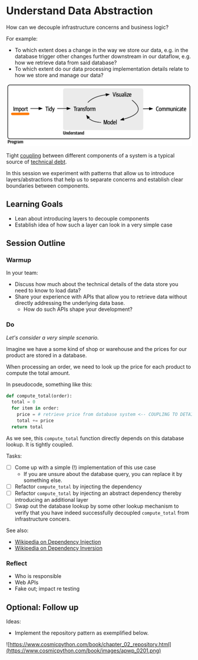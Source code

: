 # Understand Data Abstraction

How can we decouple infrastructure concerns and business logic?

For example:
* To which extent does a change in the way we store our data, e.g.
  in the database trigger other changes further downstream in our
  dataflow, e.g. how we retrieve data from said database?
* To which extent do our data processing implementation details
  relate to how we store and manage our data?

![](../_resources/base-workflow-highlight-import.png)

Tight [coupling](https://en.wikipedia.org/wiki/Coupling_%28computer_programming%29)
between different components of a system is a typical source
of [technical debt](https://en.wikipedia.org/wiki/Technical_debt).

In this session we experiment with patterns that allow us to introduce
layers/abstractions that help us to separate concerns and establish
clear boundaries between components.


## Learning Goals

* Lean about introducing layers to decouple components
* Establish idea of how such a layer can look in a very simple case

## Session Outline

### Warmup

In your team:
* Discuss how much about the technical details of the data store
  you need to know to load data?
* Share your experience with APIs that allow you to retrieve data
  without directly addressing the underlying data base.
  * How do such APIs shape your development?

### Do

*Let's consider a very simple scenario.*

Imagine we have a some kind of shop or warehouse and the prices
for our product are stored in a database.

When processing an order, we need to look up the price for each product
to compute the total amount.

In pseudocode, something like this:

```python
def compute_total(order):
  total = 0
  for item in order:
    price = # retrieve price from database system <-- COUPLING TO DETAILS
    total += price
  return total
```

As we see, this `compute_total` function directly depends on this database lookup.
It is tightly coupled.

Tasks:
- [ ] Come up with a simple (!) implementation of this use case
  * If you are unsure about the database query, you can replace it by something else.
- [ ] Refactor `compute_total` by injecting the dependency
- [ ] Refactor `compute_total` by injecting an abstract dependency thereby introducing
  an additional layer
- [ ] Swap out the database lookup by some other lookup mechanism to verify that you
  have indeed successfully decoupled `compute_total` from infrastructure concers.

See also:
* [Wikipedia on Dependency Injection](https://en.wikipedia.org/wiki/Dependency_injection)
* [Wikipedia on Dependency Inversion](https://en.wikipedia.org/wiki/Dependency_inversion_principle)


### Reflect

* Who is responsible
* Web APIs
* Fake out; impact re testing


## Optional: Follow up

Ideas:
* Implement the repository pattern as exemplified below.

![https://www.cosmicpython.com/book/chapter_02_repository.html](https://www.cosmicpython.com/book/images/apwp_0201.png)
